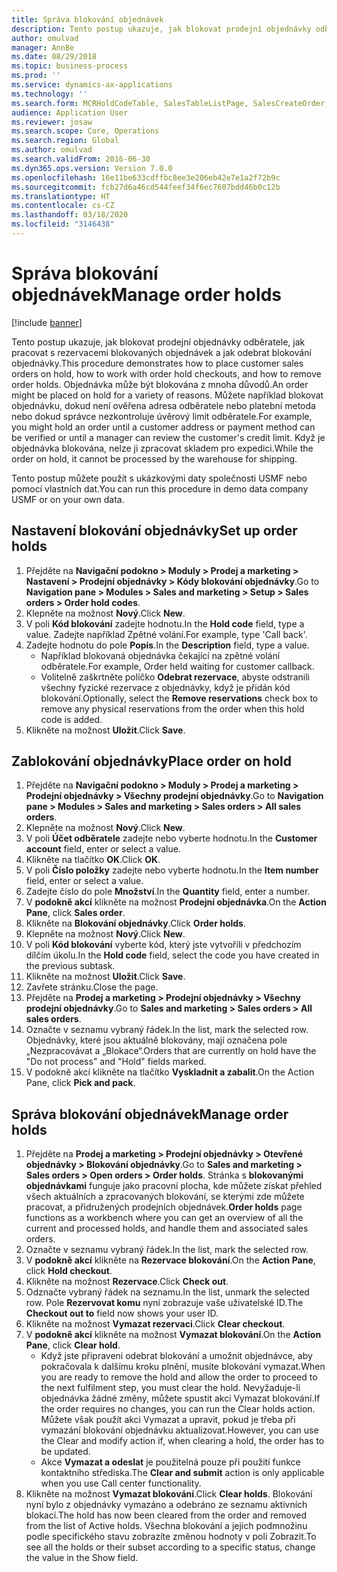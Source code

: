 ```yaml
---
title: Správa blokování objednávek
description: Tento postup ukazuje, jak blokovat prodejní objednávky odběratele, jak pracovat s rezervacemi blokovaných objednávek a jak odebrat blokování objednávky.
author: omulvad
manager: AnnBe
ms.date: 08/29/2018
ms.topic: business-process
ms.prod: ''
ms.service: dynamics-ax-applications
ms.technology: ''
ms.search.form: MCRHoldCodeTable, SalesTableListPage, SalesCreateOrder, SalesTable, MCRHoldCodeTrans
audience: Application User
ms.reviewer: josaw
ms.search.scope: Core, Operations
ms.search.region: Global
ms.author: omulvad
ms.search.validFrom: 2016-06-30
ms.dyn365.ops.version: Version 7.0.0
ms.openlocfilehash: 16e11be633cdffbc8ee3e206eb42e7e1a2f72b9c
ms.sourcegitcommit: fcb27d6a46cd544feef34f6ec7607bdd46b0c12b
ms.translationtype: HT
ms.contentlocale: cs-CZ
ms.lasthandoff: 03/18/2020
ms.locfileid: "3146438"
---
```

# <a name="manage-order-holds"></a><span data-ttu-id="224c3-103">Správa blokování objednávek</span><span class="sxs-lookup"><span data-stu-id="224c3-103">Manage order holds</span></span>

[!include [banner](../../includes/banner.md)]

<span data-ttu-id="224c3-104">Tento postup ukazuje, jak blokovat prodejní objednávky odběratele, jak pracovat s rezervacemi blokovaných objednávek a jak odebrat blokování objednávky.</span><span class="sxs-lookup"><span data-stu-id="224c3-104">This procedure demonstrates how to place customer sales orders on hold, how to work with order hold checkouts, and how to remove order holds.</span></span> <span data-ttu-id="224c3-105">Objednávka může být blokována z mnoha důvodů.</span><span class="sxs-lookup"><span data-stu-id="224c3-105">An order might be placed on hold for a variety of reasons.</span></span> <span data-ttu-id="224c3-106">Můžete například blokovat objednávku, dokud není ověřena adresa odběratele nebo platební metoda nebo dokud správce nezkontroluje úvěrový limit odběratele.</span><span class="sxs-lookup"><span data-stu-id="224c3-106">For example, you might hold an order until a customer address or payment method can be verified or until a manager can review the customer's credit limit.</span></span> <span data-ttu-id="224c3-107">Když je objednávka blokována, nelze ji zpracovat skladem pro expedici.</span><span class="sxs-lookup"><span data-stu-id="224c3-107">While the order on hold, it cannot be processed by the warehouse for shipping.</span></span> 

<span data-ttu-id="224c3-108">Tento postup můžete použít s ukázkovými daty společnosti USMF nebo pomocí vlastních dat.</span><span class="sxs-lookup"><span data-stu-id="224c3-108">You can run this procedure in demo data company USMF or on your own data.</span></span>


## <a name="set-up-order-holds"></a><span data-ttu-id="224c3-109">Nastavení blokování objednávky</span><span class="sxs-lookup"><span data-stu-id="224c3-109">Set up order holds</span></span>
1. <span data-ttu-id="224c3-110">Přejděte na **Navigační podokno > Moduly > Prodej a marketing > Nastavení > Prodejní objednávky > Kódy blokování objednávky**.</span><span class="sxs-lookup"><span data-stu-id="224c3-110">Go to **Navigation pane > Modules > Sales and marketing > Setup > Sales orders > Order hold codes**.</span></span>
2. <span data-ttu-id="224c3-111">Klepněte na možnost **Nový**.</span><span class="sxs-lookup"><span data-stu-id="224c3-111">Click **New**.</span></span>
3. <span data-ttu-id="224c3-112">V poli **Kód blokování** zadejte hodnotu.</span><span class="sxs-lookup"><span data-stu-id="224c3-112">In the **Hold code** field, type a value.</span></span> <span data-ttu-id="224c3-113">Zadejte například Zpětné volání.</span><span class="sxs-lookup"><span data-stu-id="224c3-113">For example, type 'Call back'.</span></span>  
4. <span data-ttu-id="224c3-114">Zadejte hodnotu do pole **Popis**.</span><span class="sxs-lookup"><span data-stu-id="224c3-114">In the **Description** field, type a value.</span></span>
    - <span data-ttu-id="224c3-115">Například blokovaná objednávka čekající na zpětné volání odběratele.</span><span class="sxs-lookup"><span data-stu-id="224c3-115">For example, Order held waiting for customer callback.</span></span>  
    - <span data-ttu-id="224c3-116">Volitelně zaškrtněte políčko **Odebrat rezervace**, abyste odstranili všechny fyzické rezervace z objednávky, když je přidán kód blokování.</span><span class="sxs-lookup"><span data-stu-id="224c3-116">Optionally, select the **Remove reservations** check box to remove any physical reservations from the order when this hold code is added.</span></span>  
5. <span data-ttu-id="224c3-117">Klikněte na možnost **Uložit**.</span><span class="sxs-lookup"><span data-stu-id="224c3-117">Click **Save**.</span></span>

## <a name="place-order-on-hold"></a><span data-ttu-id="224c3-118">Zablokování objednávky</span><span class="sxs-lookup"><span data-stu-id="224c3-118">Place order on hold</span></span>
1. <span data-ttu-id="224c3-119">Přejděte na **Navigační podokno > Moduly > Prodej a marketing > Prodejní objednávky > Všechny prodejní objednávky**.</span><span class="sxs-lookup"><span data-stu-id="224c3-119">Go to **Navigation pane > Modules > Sales and marketing > Sales orders > All sales orders**.</span></span>
2. <span data-ttu-id="224c3-120">Klepněte na možnost **Nový**.</span><span class="sxs-lookup"><span data-stu-id="224c3-120">Click **New**.</span></span>
3. <span data-ttu-id="224c3-121">V poli **Účet odběratele** zadejte nebo vyberte hodnotu.</span><span class="sxs-lookup"><span data-stu-id="224c3-121">In the **Customer account** field, enter or select a value.</span></span>
4. <span data-ttu-id="224c3-122">Klikněte na tlačítko **OK**.</span><span class="sxs-lookup"><span data-stu-id="224c3-122">Click **OK**.</span></span>
5. <span data-ttu-id="224c3-123">V poli **Číslo položky** zadejte nebo vyberte hodnotu.</span><span class="sxs-lookup"><span data-stu-id="224c3-123">In the **Item number** field, enter or select a value.</span></span>
6. <span data-ttu-id="224c3-124">Zadejte číslo do pole **Množství**.</span><span class="sxs-lookup"><span data-stu-id="224c3-124">In the **Quantity** field, enter a number.</span></span>
7. <span data-ttu-id="224c3-125">V **podokně akcí** klikněte na možnost **Prodejní objednávka**.</span><span class="sxs-lookup"><span data-stu-id="224c3-125">On the **Action Pane**, click **Sales order**.</span></span>
8. <span data-ttu-id="224c3-126">Klikněte na **Blokování objednávky**.</span><span class="sxs-lookup"><span data-stu-id="224c3-126">Click **Order holds**.</span></span>
9. <span data-ttu-id="224c3-127">Klepněte na možnost **Nový**.</span><span class="sxs-lookup"><span data-stu-id="224c3-127">Click **New**.</span></span>
10. <span data-ttu-id="224c3-128">V poli **Kód blokování** vyberte kód, který jste vytvořili v předchozím dílčím úkolu.</span><span class="sxs-lookup"><span data-stu-id="224c3-128">In the **Hold code** field, select the code you have created in the previous subtask.</span></span>
11. <span data-ttu-id="224c3-129">Klikněte na možnost **Uložit**.</span><span class="sxs-lookup"><span data-stu-id="224c3-129">Click **Save**.</span></span>
12. <span data-ttu-id="224c3-130">Zavřete stránku.</span><span class="sxs-lookup"><span data-stu-id="224c3-130">Close the page.</span></span>
13. <span data-ttu-id="224c3-131">Přejděte na **Prodej a marketing > Prodejní objednávky > Všechny prodejní objednávky**.</span><span class="sxs-lookup"><span data-stu-id="224c3-131">Go to **Sales and marketing > Sales orders > All sales orders**.</span></span>
14. <span data-ttu-id="224c3-132">Označte v seznamu vybraný řádek.</span><span class="sxs-lookup"><span data-stu-id="224c3-132">In the list, mark the selected row.</span></span> <span data-ttu-id="224c3-133">Objednávky, které jsou aktuálně blokovány, mají označena pole „Nezpracovávat a „Blokace“.</span><span class="sxs-lookup"><span data-stu-id="224c3-133">Orders that are currently on hold have the "Do not process" and "Hold" fields marked.</span></span>
15. <span data-ttu-id="224c3-134">V podokně akcí klikněte na tlačítko **Vyskladnit a zabalit**.</span><span class="sxs-lookup"><span data-stu-id="224c3-134">On the Action Pane, click **Pick and pack**.</span></span>

## <a name="manage-order-holds"></a><span data-ttu-id="224c3-135">Správa blokování objednávek</span><span class="sxs-lookup"><span data-stu-id="224c3-135">Manage order holds</span></span>
1. <span data-ttu-id="224c3-136">Přejděte na **Prodej a marketing > Prodejní objednávky > Otevřené objednávky > Blokování objednávky**.</span><span class="sxs-lookup"><span data-stu-id="224c3-136">Go to **Sales and marketing > Sales orders > Open orders > Order holds**.</span></span> <span data-ttu-id="224c3-137">Stránka s **blokovanými objednávkami** funguje jako pracovní plocha, kde můžete získat přehled všech aktuálních a zpracovaných blokování, se kterými zde můžete pracovat, a přidružených prodejních objednávek.</span><span class="sxs-lookup"><span data-stu-id="224c3-137">**Order holds** page functions as a workbench where you can get an overview of all the current and processed holds, and handle them and associated sales orders.</span></span>     
2. <span data-ttu-id="224c3-138">Označte v seznamu vybraný řádek.</span><span class="sxs-lookup"><span data-stu-id="224c3-138">In the list, mark the selected row.</span></span>
3. <span data-ttu-id="224c3-139">V **podokně akcí** klikněte na **Rezervace blokování**.</span><span class="sxs-lookup"><span data-stu-id="224c3-139">On the **Action Pane**, click **Hold checkout**.</span></span>
4. <span data-ttu-id="224c3-140">Klikněte na možnost **Rezervace**.</span><span class="sxs-lookup"><span data-stu-id="224c3-140">Click **Check out**.</span></span>
5. <span data-ttu-id="224c3-141">Odznačte vybraný řádek na seznamu.</span><span class="sxs-lookup"><span data-stu-id="224c3-141">In the list, unmark the selected row.</span></span> <span data-ttu-id="224c3-142">Pole **Rezervovat komu** nyní zobrazuje vaše uživatelské ID.</span><span class="sxs-lookup"><span data-stu-id="224c3-142">The **Checkout out to** field now shows your user ID.</span></span>   
6. <span data-ttu-id="224c3-143">Klikněte na možnost **Vymazat rezervaci**.</span><span class="sxs-lookup"><span data-stu-id="224c3-143">Click **Clear checkout**.</span></span>
7. <span data-ttu-id="224c3-144">V **podokně akcí** klikněte na možnost **Vymazat blokování**.</span><span class="sxs-lookup"><span data-stu-id="224c3-144">On the **Action Pane**, click **Clear hold**.</span></span>
    - <span data-ttu-id="224c3-145">Když jste připraveni odebrat blokování a umožnit objednávce, aby pokračovala k dalšímu kroku plnění, musíte blokování vymazat.</span><span class="sxs-lookup"><span data-stu-id="224c3-145">When you are ready to remove the hold and allow the order to proceed to the next fulfilment step, you must clear the hold.</span></span> <span data-ttu-id="224c3-146">Nevyžaduje-li objednávka žádné změny, můžete spustit akci Vymazat blokování.</span><span class="sxs-lookup"><span data-stu-id="224c3-146">If the order requires no changes, you can run the Clear holds action.</span></span> <span data-ttu-id="224c3-147">Můžete však použít akci Vymazat a upravit, pokud je třeba při vymazání blokování objednávku aktualizovat.</span><span class="sxs-lookup"><span data-stu-id="224c3-147">However, you can use the Clear and modify action if, when clearing a hold, the order has to be updated.</span></span>      
    - <span data-ttu-id="224c3-148">Akce **Vymazat a odeslat** je použitelná pouze při použití funkce kontaktního střediska.</span><span class="sxs-lookup"><span data-stu-id="224c3-148">The **Clear and submit** action is only applicable when you use Call center functionality.</span></span>  
8. <span data-ttu-id="224c3-149">Klikněte na možnost **Vymazat blokování**.</span><span class="sxs-lookup"><span data-stu-id="224c3-149">Click **Clear holds**.</span></span> <span data-ttu-id="224c3-150">Blokování nyní bylo z objednávky vymazáno a odebráno ze seznamu aktivních blokací.</span><span class="sxs-lookup"><span data-stu-id="224c3-150">The hold has now been cleared from the order and removed from the list of Active holds.</span></span> <span data-ttu-id="224c3-151">Všechna blokování a jejich podmnožinu podle specifického stavu zobrazíte změnou hodnoty v poli Zobrazit.</span><span class="sxs-lookup"><span data-stu-id="224c3-151">To see all the holds or their subset according to a specific status, change the value in the Show field.</span></span>     

